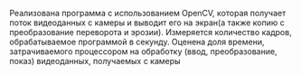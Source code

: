 Реализована программа с использованием OpenCV, которая получает
поток видеоданных с камеры и выводит его на экран(а также копию с преобразование переворота и эрозии).
Измеряется количество кадров, обрабатываемое программой в секунду.
Оценена доля времени, затрачиваемого процессором на обработку
(ввод, преобразование, показ) видеоданных, получаемых с камеры